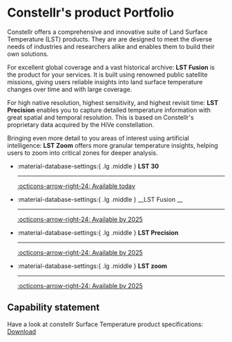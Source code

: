 
# Constellr's product Portfolio

Constellr offers a comprehensive and innovative suite of Land Surface Temperature (LST) products. They are are designed to meet the diverse needs of industries and researchers alike and enables them to build their own solutions.

For excellent global coverage and a vast historical archive: **LST Fusion** is the product for your services. It is built using renowned public satellite missions, giving users reliable insights into land surface temperature changes over time and with large coverage.

For high native resolution, highest sensitivity, and highest revisit time: **LST Precision** enables you to capture detailed temperature information with great spatial and temporal resolution. This is based on Constellr's proprietary data acquired by the HiVe constellation.

Bringing even more detail to you areas of interest using artificial intelligence: **LST Zoom** offers more granular temperature insights, helping users to zoom into critical zones for deeper analysis.

<div class="grid cards" markdown>

-   :material-database-settings:{ .lg .middle } __LST 30__

    ---

    [:octicons-arrow-right-24: Available today](lst30.md)

-   :material-database-settings:{ .lg .middle } __LST Fusion __

    ---

    [:octicons-arrow-right-24: Available by 2025](#)

-   :material-database-settings:{ .lg .middle } __LST Precision__

    ---


    [:octicons-arrow-right-24: Available by 2025](#)

-   :material-database-settings:{ .lg .middle } __LST zoom__

    ---


    [:octicons-arrow-right-24: Available by 2025](#)

</div>


## Capability statement
Have a look at constellr Surface Temperature product specifications:
[Download](https://www.constellr.com/mediaandstatements)
